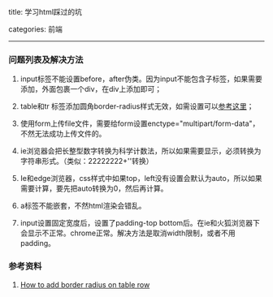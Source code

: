 title: 学习html踩过的坑

categories: 前端

---

### 问题列表及解决方法

1. input标签不能设置before，after伪类。因为input不能包含子标签，如果需要添加，外面包裹一个div，在div上添加即可；

2. table和tr 标签添加圆角border-radius样式无效，如需设置可以[参考这里](http://stackoverflow.com/questions/4094126/how-to-add-border-radius-on-table-row)；

3. 使用form上传file文件，需要给form设置enctype="multipart/form-data"，不然无法成功上传文件的。

4. ie浏览器会把长整型数字转换为科学计数法，所以如果需要显示，必须转换为字符串形式。（类似：22222222+''转换）

5. Ie和edge浏览器，css样式中如果top，left没有设置会默认为auto，所以如果需要计算，要先把auto转换为0，然后再计算。

6. a标签不能嵌套，不然html渲染会错乱。

7. input设置固定宽度后，设置了padding-top bottom后。在ie和火狐浏览器下会显示不正常。chrome正常。解决方法是取消width限制，或者不用padding。


### 参考资料
1. [How to add border radius on table row](http://stackoverflow.com/questions/4094126/how-to-add-border-radius-on-table-row)

